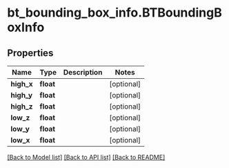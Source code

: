 # bt_bounding_box_info.BTBoundingBoxInfo

## Properties
Name | Type | Description | Notes
------------ | ------------- | ------------- | -------------
**high_x** | **float** |  | [optional] 
**high_y** | **float** |  | [optional] 
**high_z** | **float** |  | [optional] 
**low_z** | **float** |  | [optional] 
**low_y** | **float** |  | [optional] 
**low_x** | **float** |  | [optional] 

[[Back to Model list]](../README.md#documentation-for-models) [[Back to API list]](../README.md#documentation-for-api-endpoints) [[Back to README]](../README.md)


